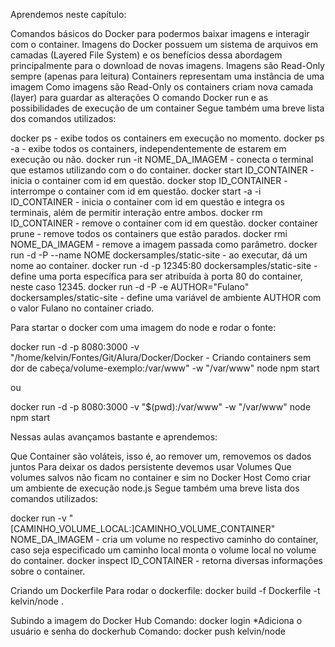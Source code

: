 Aprendemos neste capítulo:

Comandos básicos do Docker para podermos baixar imagens e interagir com o container.
Imagens do Docker possuem um sistema de arquivos em camadas (Layered File System) e os benefícios dessa abordagem principalmente para o download de novas imagens.
Imagens são Read-Only sempre (apenas para leitura)
Containers representam uma instância de uma imagem
Como imagens são Read-Only os containers criam nova camada (layer) para guardar as alterações
O comando Docker run e as possibilidades de execução de um container
Segue também uma breve lista dos comandos utilizados:

docker ps - exibe todos os containers em execução no momento.
docker ps -a - exibe todos os containers, independentemente de estarem em execução ou não.
docker run -it NOME_DA_IMAGEM - conecta o terminal que estamos utilizando com o do container.
docker start ID_CONTAINER - inicia o container com id em questão.
docker stop ID_CONTAINER - interrompe o container com id em questão.
docker start -a -i ID_CONTAINER - inicia o container com id em questão e integra os terminais, além de permitir interação entre ambos.
docker rm ID_CONTAINER - remove o container com id em questão.
docker container prune - remove todos os containers que estão parados.
docker rmi NOME_DA_IMAGEM - remove a imagem passada como parâmetro.
docker run -d -P --name NOME dockersamples/static-site - ao executar, dá um nome ao container.
docker run -d -p 12345:80 dockersamples/static-site - define uma porta específica para ser atribuída à porta 80 do container, neste caso 12345.
docker run -d -P -e AUTHOR="Fulano" dockersamples/static-site - define uma variável de ambiente AUTHOR com o valor Fulano no container criado.


Para startar o docker com uma imagem do node e rodar o fonte:

docker run -d -p 8080:3000 -v "/home/kelvin/Fontes/Git/Alura/Docker/Docker - Criando containers sem dor de cabeça/volume-exemplo:/var/www" -w "/var/www" node npm start

ou

docker run -d -p 8080:3000 -v "$(pwd):/var/www" -w "/var/www" node npm start

Nessas aulas avançamos bastante e aprendemos:

Que Container são voláteis, isso é, ao remover um, removemos os dados juntos
Para deixar os dados persistente devemos usar Volumes
Que volumes salvos não ficam no container e sim no Docker Host
Como criar um ambiente de execução node.js
Segue também uma breve lista dos comandos utilizados:

docker run -v "[CAMINHO_VOLUME_LOCAL:]CAMINHO_VOLUME_CONTAINER" NOME_DA_IMAGEM - cria um volume no respectivo caminho do container, caso seja especificado um caminho local monta o volume local no volume do container.
docker inspect ID_CONTAINER - retorna diversas informações sobre o container.

Criando um Dockerfile
Para rodar o dockerfile:
docker build -f Dockerfile -t kelvin/node .

Subindo a imagem do Docker Hub
Comando:
docker login
*Adiciona o usuário e senha do dockerhub
Comando:
docker push kelvin/node
